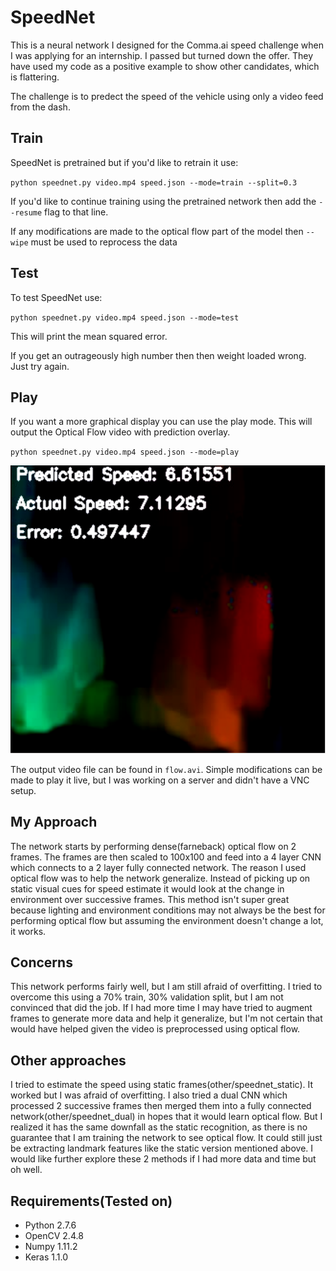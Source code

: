 # SpeedNet

This is a neural network I designed for the Comma.ai speed challenge when I was applying for an internship. I passed but turned down the offer. They have used my code as a positive example to show other candidates, which is flattering. 

The challenge is to predect the speed of the vehicle using only a video feed from the dash.

## Train
SpeedNet is pretrained but if you'd like to retrain it use:

`python speednet.py video.mp4 speed.json --mode=train --split=0.3`

If you'd like to continue training using the pretrained network then add the `--resume` flag to that line.

If any modifications are made to the optical flow part of the model then `--wipe` must be used to reprocess the data

## Test
To test SpeedNet use:

`python speednet.py video.mp4 speed.json --mode=test`

This will print the mean squared error.

If you get an outrageously high number then then weight loaded wrong. Just try again.

## Play
If you want a more graphical display you can use the play mode. This will output the Optical Flow video with prediction overlay.

`python speednet.py video.mp4 speed.json --mode=play`

![Flow](flow.png)

The output video file can be found in `flow.avi`. Simple modifications can be made to play it live, but I was working on a server and didn't have a VNC setup.

## My Approach
The network starts by performing dense(farneback) optical flow on 2 frames. The frames are then scaled to 100x100 and feed into a 4 layer CNN which connects to a 2 layer fully connected network. The reason I used optical flow was to help the network generalize. Instead of picking up on static visual cues for speed estimate it would look at the change in environment over successive frames. This method isn't super great because lighting and environment conditions may not always be the best for performing optical flow but assuming the environment doesn't change a lot, it works.

## Concerns
This network performs fairly well, but I am still afraid of overfitting. I tried to overcome this using a 70% train, 30% validation split, but I am not convinced that did the job. If I had more time I may have tried to augment frames to generate more data and help it generalize, but I'm not certain that would have helped given the video is preprocessed using optical flow.

## Other approaches
I tried to estimate the speed using static frames(other/speednet_static). It worked but I was afraid of overfitting. I also tried a dual CNN which processed 2 successive frames then merged them into a fully connected network(other/speednet_dual) in hopes that it would learn optical flow. But I realized it has the same downfall as the static recognition, as there is no guarantee that I am training the network to see optical flow. It could still just be extracting landmark features like the static version mentioned above. I would like further explore these 2 methods if I had more data and time but oh well.

## Requirements(Tested on)
- Python 2.7.6
- OpenCV 2.4.8
- Numpy 1.11.2
- Keras 1.1.0
